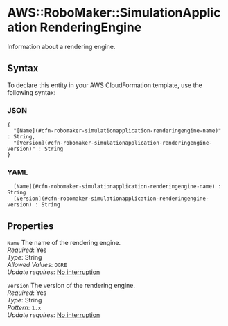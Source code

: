 # AWS::RoboMaker::SimulationApplication RenderingEngine<a name="aws-properties-robomaker-simulationapplication-renderingengine"></a>

Information about a rendering engine\.

## Syntax<a name="aws-properties-robomaker-simulationapplication-renderingengine-syntax"></a>

To declare this entity in your AWS CloudFormation template, use the following syntax:

### JSON<a name="aws-properties-robomaker-simulationapplication-renderingengine-syntax.json"></a>

```
{
  "[Name](#cfn-robomaker-simulationapplication-renderingengine-name)" : String,
  "[Version](#cfn-robomaker-simulationapplication-renderingengine-version)" : String
}
```

### YAML<a name="aws-properties-robomaker-simulationapplication-renderingengine-syntax.yaml"></a>

```
﻿  [Name](#cfn-robomaker-simulationapplication-renderingengine-name) : String
﻿  [Version](#cfn-robomaker-simulationapplication-renderingengine-version) : String
```

## Properties<a name="aws-properties-robomaker-simulationapplication-renderingengine-properties"></a>

`Name`  <a name="cfn-robomaker-simulationapplication-renderingengine-name"></a>
The name of the rendering engine\.  
*Required*: Yes  
*Type*: String  
*Allowed Values*: `OGRE`  
*Update requires*: [No interruption](https://docs.aws.amazon.com/AWSCloudFormation/latest/UserGuide/using-cfn-updating-stacks-update-behaviors.html#update-no-interrupt)

`Version`  <a name="cfn-robomaker-simulationapplication-renderingengine-version"></a>
The version of the rendering engine\.  
*Required*: Yes  
*Type*: String  
*Pattern*: `1.x`  
*Update requires*: [No interruption](https://docs.aws.amazon.com/AWSCloudFormation/latest/UserGuide/using-cfn-updating-stacks-update-behaviors.html#update-no-interrupt)